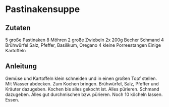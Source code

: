 # Pastinakensuppe

## Zutaten

5 große Pastinaken
8 Möhren
2 große Zwiebeln
2x 200g Becher Schmand
4 Brühwürfel
Salz, Pfeffer, Basilikum, Oregano
4 kleine Porreestangen
Einige Kartoffeln

## Anleitung

Gemüse und Kartoffeln klein schneiden und in einen großen Topf stellen. Mit
Wasser abdecken. Zum Kochen bringen. Brühwürfel, Salz, Pfeffer und Kräuter
dazugeben. Kochen bis alles gekocht ist. Alles pürieren. Schmand dazugeben.
Alles gut durchmischen bzw. pürieren. Noch 10 köcheln lassen. Essen.
